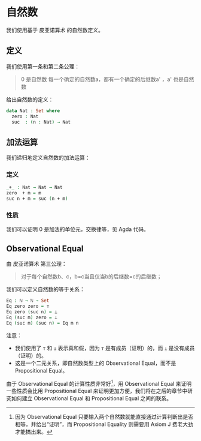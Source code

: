 # 自然数

我们使用基于 皮亚诺算术 的自然数定义。

## 定义

我们使用第一条和第二条公理：

> 0 是自然数
> 每一个确定的自然数a，都有一个确定的后继数a' ，a' 也是自然数

给出自然数的定义：

```agda
data Nat : Set where
  zero : Nat
  suc  : (n : Nat) → Nat
```

## 加法运算

我们递归地定义自然数的加法运算：

### 定义

```agda
_+_ : Nat → Nat → Nat
zero  + m = m
suc n + m = suc (n + m)
```

### 性质

我们可以证明 0 是加法的单位元，交换律等，见 Agda 代码。

## Observational Equal

由 皮亚诺算术 第三公理：

> 对于每个自然数b、c，b=c当且仅当b的后继数=c的后继数；

我们可以定义自然数的等于关系：

```agda
Eq : ℕ → ℕ → Set
Eq zero zero = ⊤
Eq zero (suc n) = ⊥
Eq (suc m) zero = ⊥
Eq (suc m) (suc n) = Eq m n
```

注意：

- 我们使用了 `⊤` 和 `⊥` 表示真和假，因为 `⊤` 是有成员（证明）的，而 `⊥` 是没有成员（证明）的。
- 这是一个二元关系，即自然数类型上的 Observational Equal，而不是 Propositional Equal。

由于 Observational Equal 的计算性质非常好[^1]，用 Observational Equal 来证明一些性质会比用 Propositional Equal 来证明更加方便，我们将在之后的章节中研究如何建立 Observational Equal 和 Propositional Equal 之间的联系。

[^1]: 因为 Observational Equal 只要输入两个自然数就能直接通过计算判断出是否相等，并给出“证明”，而 Propositional Equality 则需要用 Axiom J 费老大劲才能搞出来。
